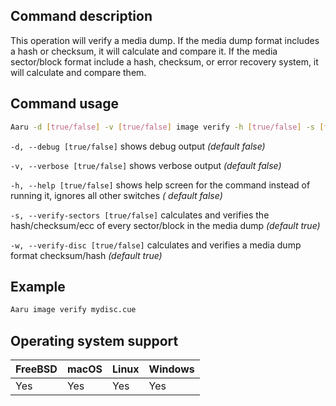 ## Command description

This operation will verify a media dump. If the media dump format includes a hash or checksum, it will calculate and
compare it. If the media sector/block format include a hash, checksum, or error recovery system, it will calculate and
compare them.

## Command usage

```bash
Aaru -d [true/false] -v [true/false] image verify -h [true/false] -s [true/false] -w [true/false] 
```

<image-path>

```-d, --debug [true/false]``` shows debug output *(default false)*

```-v, --verbose [true/false]``` shows verbose output *(default false)*

```-h, --help [true/false]``` shows help screen for the command instead of running it, ignores all other switches *(
default false)*

```-s, --verify-sectors [true/false]``` calculates and verifies the hash/checksum/ecc of every sector/block in the media
dump *(default true)*

```-w, --verify-disc [true/false]``` calculates and verifies a media dump format checksum/hash *(default true)*

## Example

```bash
Aaru image verify mydisc.cue
```

## Operating system support

| FreeBSD | macOS | Linux | Windows |
|---------|-------|-------|---------|
| Yes     | Yes   | Yes   | Yes     |